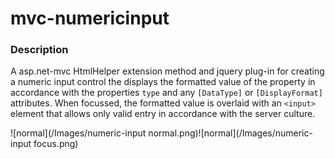 # mvc-numericinput
### Description
A asp.net-mvc HtmlHelper extension method and jquery plug-in for creating a numeric input control the displays the formatted value of the property in accordance with the properties `type` and any `[DataType]` or `[DisplayFormat]` attributes. When focussed, the formatted value is overlaid with an `<input>` element that allows only valid entry in accordance with the server culture.

![normal](/Images/numeric-input normal.png)![normal](/Images/numeric-input focus.png)
